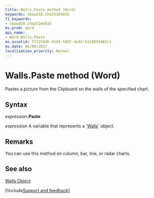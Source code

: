 ```yaml
---
title: Walls.Paste method (Word)
keywords: vbawd10.chm25166035
f1_keywords:
- vbawd10.chm25166035
ms.prod: word
api_name:
- Word.Walls.Paste
ms.assetid: f723f84b-4193-fd57-3e32-5134034482c1
ms.date: 06/08/2017
localization_priority: Normal
---
```



# Walls.Paste method (Word)

Pastes a picture from the Clipboard on the walls of the specified chart. 


## Syntax

_expression_.**Paste**

 _expression_ A variable that represents a '[Walls](Word.Walls.md)' object.


## Remarks

You can use this method on column, bar, line, or radar charts.


## See also


[Walls Object](Word.Walls.md)

[!include[Support and feedback](~/includes/feedback-boilerplate.md)]